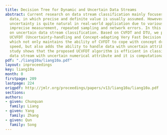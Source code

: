 ```yaml
---
title: Decision Tree for Dynamic and Uncertain Data Streams
abstract: Current research on data stream classification mainly focuses on certain
  data, in which precise and definite value is usually assumed. However, data with
  uncertainty is quite natural in real-world application due to various causes, including
  imprecise measurement, repeated sampling and network errors. In this paper, we focus
  on uncertain data stream classification. Based on CVFDT and DTU, we propose our
  UCVFDT (Uncertainty-handling and Concept-adapting Very Fast Decision Tree) algorithm,
  which not only maintains the ability of CVFDT to cope with concept drift with high
  speed, but also adds the ability to handle data with uncertain attribute. Experimental
  study shows that the proposed UCVFDT algorithm is efficient in classifying dynamic
  data stream with uncertain numerical attribute and it is computationally efficient.
pdf: "./liang10a/liang10a.pdf"
layout: inproceedings
key: liang10a
month: 0
firstpage: 209
lastpage: 224
origpdf: http://jmlr.org/proceedings/papers/v13/liang10a/liang10a.pdf
sections: 
authors:
- given: Chunquan
  family: Liang
- given: Yang
  family: Zhang
- given: Qun
  family: Song
---
```


